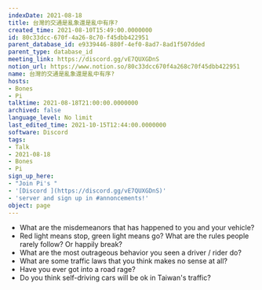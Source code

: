 ```yaml
---
indexDate: 2021-08-18
title: 台灣的交通是亂象還是亂中有序?
created_time: 2021-08-10T15:49:00.0000000
id: 80c33dcc-670f-4a26-8c70-f45dbb422951
parent_database_id: e9339446-880f-4ef0-8ad7-8ad1f507dded
parent_type: database_id
meeting_link: https://discord.gg/vE7QUXGDnS
notion_url: https://www.notion.so/80c33dcc670f4a268c70f45dbb422951
name: 台灣的交通是亂象還是亂中有序?
hosts:
- Bones
- Pi
talktime: 2021-08-18T21:00:00.0000000
archived: false
language_level: No limit
last_edited_time: 2021-10-15T12:44:00.0000000
software: Discord
tags:
- Talk
- 2021-08-18
- Bones
- Pi
sign_up_here:
- "Join Pi's "
- '[Discord ](https://discord.gg/vE7QUXGDnS)'
- 'server and sign up in #annoncements!'
object: page
---
```


   - What are the misdemeanors that has happened to you and your vehicle?
   - Red light means stop, green light means go?
What are the rules people rarely follow? Or happily break?
   - What are the most outrageous behavior you seen a driver / rider do?
   - What are some traffic laws that you think makes no sense at all?
   - Have you ever got into a road rage?
   - Do you think self-driving cars will be ok in Taiwan's traffic?











